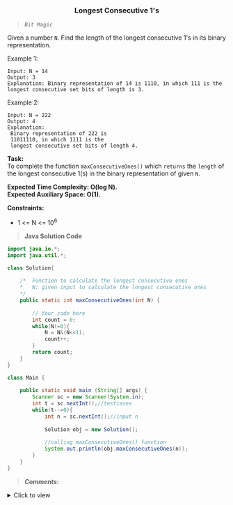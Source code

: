 <h3 align="center"> Longest Consecutive 1's </h3>

> _`Bit Magic`_

Given a number `N`. Find the length of the longest consecutive 1's in its binary representation.

Example 1:
```
Input: N = 14
Output: 3
Explanation: Binary representation of 14 is 1110, in which 111 is the longest consecutive set bits of length is 3.
 ```

Example 2:

```
Input: N = 222
Output:	4
Explanation:
 Binary representation of 222 is 
 11011110, in which 1111 is the 
 longest consecutive set bits of length 4. 
```

**Task:**<br> 
To complete the function `maxConsecutiveOnes()` which `returns` the `length` of the longest consecutive 1(s) in the binary representation of given `N`.

**Expected Time Complexity: O(log N).<br>
Expected Auxiliary Space: O(1).**

**Constraints:**<br>
- 1 <= N <= 10<sup>6</sup>


> **Java Solution Code**

```JAVA
import java.io.*;
import java.util.*;

class Solution{
    
    /*  Function to calculate the longest consecutive ones
    *   N: given input to calculate the longest consecutive ones
    */
    public static int maxConsecutiveOnes(int N) {
        
        // Your code here
        int count = 0;
        while(N!=0){
            N = N&(N<<1);
            count++;
        }
        return count;
    }
}

class Main {
    
	public static void main (String[] args) {
		Scanner sc = new Scanner(System.in);
		int t = sc.nextInt();//testcases
		while(t-->0){
		    int n = sc.nextInt();//input n
		    
		    Solution obj = new Solution();
		    
		    //calling maxConsecutiveOnes() function
		    System.out.println(obj.maxConsecutiveOnes(n));
		}
	}
}
```

> ***Comments:***

<p><details>
	<summary>Click to view</summary>
<em>
The idea is based on the concept that if we AND a bit sequence with a left shifted version of itself, we’re effectively removing the trailing 1 from every sequence of consecutive 1s.

![image](https://user-images.githubusercontent.com/72013227/135672951-9993b269-cd41-49c4-a42b-49d21ca75d8d.png)

So the operation N = (N & (N << 1)) reduces length of every sequence of 1s by one in binary representation of N. 
If we keep doing this operation in a loop, we end up with N = 0. The number of iterations required to reach 0 is actually length of the longest consecutive sequence of 1s.
</em>
	</detials></p>
